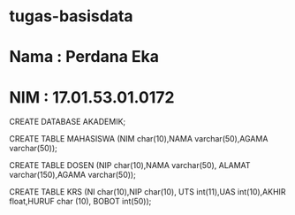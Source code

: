 # tugas-basisdata
# Nama : Perdana Eka
# NIM  : 17.01.53.01.0172 

CREATE DATABASE AKADEMIK;

CREATE TABLE MAHASISWA (NIM char(10),NAMA varchar(50),AGAMA varchar(50));

CREATE  TABLE DOSEN (NIP char(10),NAMA varchar(50), ALAMAT varchar(150),AGAMA varchar(50));

CREATE TABLE KRS (NI char(10),NIP char(10), UTS int(11),UAS int(10),AKHIR float,HURUF char (10), BOBOT int(50));


